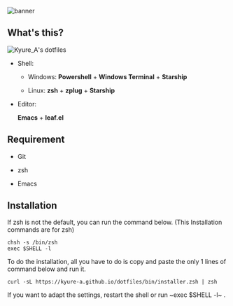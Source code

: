 ![banner](file:./assets/banner.png)

## What's this?
![Kyure_A](https://twitter.com/Kyure_A)'s dotfiles

- Shell:

	- Windows: **Powershell** + **Windows Terminal** + **Starship**

	- Linux: **zsh** + **zplug** + **Starship**

- Editor:

  **Emacs** + **leaf.el**

## Requirement
- Git
  
- zsh

- Emacs

## Installation

If zsh is not the default, you can run the command below. (This Installation commands are for zsh)

```
chsh -s /bin/zsh
exec $SHELL -l
```

To do the installation, all you have to do is copy and paste the only 1 lines of command below and run it.

```
curl -sL https://kyure-a.github.io/dotfiles/bin/installer.zsh | zsh
```

If you want to adapt the settings, restart the shell or run ~exec $SHELL -l~ .
